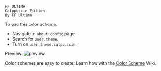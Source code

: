 ```
FF ULTIMA
Catppuccin Edition
By FF Ultima
```

To use this color scheme:
- Navigate to `about:config` page.
- Search for `user.theme`.
- Turn on `user.theme.catppuccin`

Preview:
![preview](./preview.png)

Color schemes are easy to create: Learn how with the [Color Scheme](https://github.com/soulhotel/FF-ULTIMA/wiki/Create-a-Color-Scheme) Wiki.
